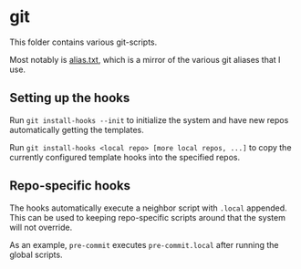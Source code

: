 git
===

This folder contains various git-scripts.

Most notably is [alias.txt](alias.txt), which is a mirror of the various git
aliases that I use.


Setting up the hooks
--------------------

Run `git install-hooks --init` to initialize the system and have new repos automatically getting the templates.

Run `git install-hooks <local repo> [more local repos, ...]` to copy the currently configured template hooks into the specified repos.


Repo-specific hooks
-------------------

The hooks automatically execute a neighbor script with `.local` appended. This can be used to keeping repo-specific scripts around that the system will not override.

As an example, `pre-commit` executes `pre-commit.local` after running the global scripts.

